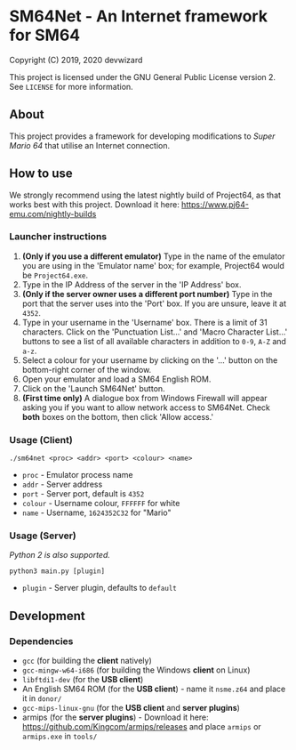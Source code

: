 # SM64Net - An Internet framework for SM64
Copyright (C) 2019, 2020  devwizard

This project is licensed under the GNU General Public License version 2.  See `LICENSE` for more information.

## About
This project provides a framework for developing modifications to *Super Mario 64* that utilise an Internet connection.

## How to use
We strongly recommend using the latest nightly build of Project64, as that works best with this project.  Download it here: https://www.pj64-emu.com/nightly-builds

### Launcher instructions
1. **(Only if you use a different emulator)** Type in the name of the emulator you are using in the 'Emulator name' box; for example, Project64 would be `Project64.exe`.
2. Type in the IP Address of the server in the 'IP Address' box.
3. **(Only if the server owner uses a different port number)** Type in the port that the server uses into the 'Port' box.  If you are unsure, leave it at `4352`.
4. Type in your username in the 'Username' box.  There is a limit of 31 characters.  Click on the 'Punctuation List...' and 'Macro Character List...' buttons to see a list of all available characters in addition to `0-9`, `A-Z` and `a-z`.
5. Select a colour for your username by clicking on the '...' button on the bottom-right corner of the window.
6. Open your emulator and load a SM64 English ROM.
7. Click on the 'Launch SM64Net' button.
8. **(First time only)** A dialogue box from Windows Firewall will appear asking you if you want to allow network access to SM64Net.  Check **both** boxes on the bottom, then click 'Allow access.'

### Usage (Client)
`./sm64net <proc> <addr> <port> <colour> <name>`
* `proc` - Emulator process name
* `addr` - Server address
* `port` - Server port, default is `4352`
* `colour` - Username colour, `FFFFFF` for white
* `name` - Username, `1624352C32` for "Mario"

### Usage (Server)
*Python 2 is also supported.*

`python3 main.py [plugin]`
* `plugin` - Server plugin, defaults to `default`

## Development

### Dependencies
* `gcc` (for building the **client** natively)
* `gcc-mingw-w64-i686` (for building the Windows **client** on Linux)
* `libftdi1-dev` (for the **USB client**)
* An English SM64 ROM (for the **USB client**) - name it `nsme.z64` and place it in `donor/`
* `gcc-mips-linux-gnu` (for the **USB client** and **server plugins**)
* armips (for the **server plugins**) - Download it here: https://github.com/Kingcom/armips/releases and place `armips` or `armips.exe` in `tools/`
